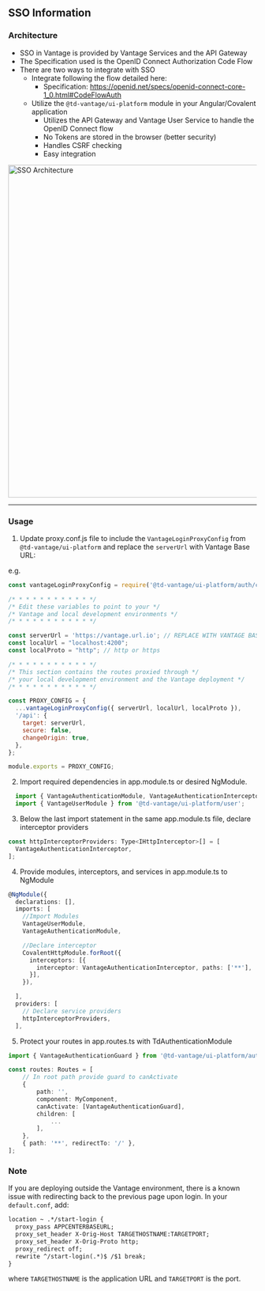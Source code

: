 ## SSO Information

### Architecture

* SSO in Vantage is provided by Vantage Services and the API Gateway
* The Specification used is the OpenID Connect Authorization Code Flow
* There are two ways to integrate with SSO
  * Integrate following the flow detailed here:
    * Specification: https://openid.net/specs/openid-connect-core-1_0.html#CodeFlowAuth
  * Utilize the `@td-vantage/ui-platform` module in your Angular/Covalent application
    * Utilizes the API Gateway and Vantage User Service to handle the OpenID Connect flow
    * No Tokens are stored in the browser (better security)
    * Handles CSRF checking
    * Easy integration

<img alt="SSO Architecture" src="assets/sso_architecture.png" height="673">

----

### Usage

1. Update proxy.conf.js file to include the `VantageLoginProxyConfig` from `@td-vantage/ui-platform` and replace the `serverUrl` with Vantage Base URL:

e.g.

```js
const vantageLoginProxyConfig = require('@td-vantage/ui-platform/auth/config/vantageLoginProxyConfig');

/* * * * * * * * * * * */
/* Edit these variables to point to your */
/* Vantage and local development environments */
/* * * * * * * * * * * */

const serverUrl = 'https://vantage.url.io'; // REPLACE WITH VANTAGE BASE URL
const localUrl = "localhost:4200";
const localProto = "http"; // http or https

/* * * * * * * * * * * */
/* This section contains the routes proxied through */
/* your local development environment and the Vantage deployment */
/* * * * * * * * * * * */

const PROXY_CONFIG = {
  ...vantageLoginProxyConfig({ serverUrl, localUrl, localProto }),
  '/api': {
    target: serverUrl,
    secure: false,
    changeOrigin: true,
  },
};

module.exports = PROXY_CONFIG;
```

2. Import required dependencies in app.module.ts or desired NgModule.
    
```ts
  import { VantageAuthenticationModule, VantageAuthenticationInterceptor } from '@td-vantage/ui-platform/auth';
  import { VantageUserModule } from '@td-vantage/ui-platform/user';
```

3. Below the last import statement in the same app.module.ts file, declare interceptor providers

```ts
const httpInterceptorProviders: Type<IHttpInterceptor>[] = [
  VantageAuthenticationInterceptor,
];
```

4. Provide modules, interceptors, and services in app.module.ts to NgModule
    
```ts
@NgModule({
  declarations: [],
  imports: [
    //Import Modules
    VantageUserModule,
    VantageAuthenticationModule,

    //Declare interceptor
    CovalentHttpModule.forRoot({
      interceptors: [{
        interceptor: VantageAuthenticationInterceptor, paths: ['**'],
      }],
    }),

  ],
  providers: [
    // Declare service providers
    httpInterceptorProviders,
  ],
```

5. Protect your routes in app.routes.ts with TdAuthenticationModule
    
```ts
import { VantageAuthenticationGuard } from '@td-vantage/ui-platform/auth';

const routes: Routes = [
    // In root path provide guard to canActivate
    {
        path: '',
        component: MyComponent,
        canActivate: [VantageAuthenticationGuard],
        children: [
            ...
        ],
    },
    { path: '**', redirectTo: '/' },
];
```

### Note

If you are deploying outside the Vantage environment, there is a known issue with redirecting back to the previous page upon login.  In your `default.conf`, add:

```html
location ~ .*/start-login {
  proxy_pass APPCENTERBASEURL;
  proxy_set_header X-Orig-Host TARGETHOSTNAME:TARGETPORT;
  proxy_set_header X-Orig-Proto http;
  proxy_redirect off;
  rewrite ^/start-login(.*)$ /$1 break;
}
```

where `TARGETHOSTNAME` is the application URL and `TARGETPORT` is the port.
